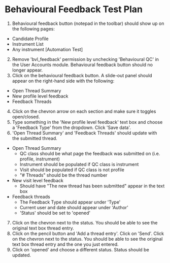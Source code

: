 # Behavioural Feedback Test Plan

1. Behavioural feedback button (notepad in the toolbar) should show up on the following pages:
 * Candidate Profile
 * Instrument List
 * Any instrument
[Automation Test]
2. Remove 'bvl_feedback' permission by unchecking 'Behavioural QC' in the User Accounts module. Behavioural feedback button should no longer appear.
3. Click on the behavioural feedback button. A slide-out panel should appear on the right-hand side with the following:
 * Open Thread Summary
 * New profile level feedback
 * Feedback Threads
4. Click on the chevron arrow on each section and make sure it toggles open/closed.
5. Type something in the 'New profile level feedback' text box and choose a 'Feedback Type' from the dropdown. Click 'Save data'.
6. 'Open Thread Summary' and 'Feedback Threads' should update with the submitted thread. 
 * Open Thread Summary
    * QC class should be what page the feedback was submitted on (i.e. profile, instrument)
    * Instrument should be populated if QC class is instrument
    * Visit should be populated if QC class is not profile
    * "# Threads" should be the thread number
  * New visit level feedback
    * Should have "The new thread has been submitted" appear in the text box
  * Feedback threads
    * The Feedback Type should appear under 'Type'
    * Current user and date should appear under 'Author'
    * 'Status' should be set to 'opened'
7. Click on the chevron next to the status. You should be able to see the original text box thread entry.
8. Click on the pencil button and 'Add a thread entry'. Click on 'Send'. Click on the chevron next to the status. You should be able to see the original text box thread entry and the one you just entered.
9. Click on 'opened' and choose a different status. Status should be updated.

